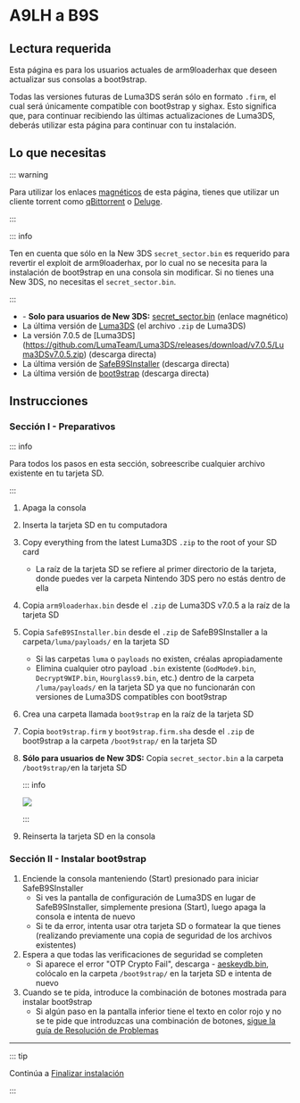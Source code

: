 # A9LH a B9S

## Lectura requerida

Esta página es para los usuarios actuales de arm9loaderhax que deseen actualizar sus consolas a boot9strap.

Todas las versiones futuras de Luma3DS serán sólo en formato `.firm`, el cual será únicamente compatible con boot9strap y sighax. Esto significa que, para continuar recibiendo las últimas actualizaciones de Luma3DS, deberás utilizar esta página para continuar con tu instalación.

## Lo que necesitas

::: warning

Para utilizar los enlaces [magnéticos](https://es.wikipedia.org/wiki/Magnet) de esta página, tienes que utilizar un cliente torrent como [qBittorrent](https://www.qbittorrent.org/download.php) o [Deluge](http://dev.deluge-torrent.org/wiki/Download).

:::

::: info

Ten en cuenta que sólo en la New 3DS `secret_sector.bin` es requerido para revertir el exploit de arm9loaderhax, por lo cual no se necesita para la instalación de boot9strap en una consola sin modificar. Si no tienes una New 3DS, no necesitas el `secret_sector.bin`.

:::

- <font-awesome-icon icon="fa-solid fa-magnet"/> - **Solo para usuarios de New 3DS:** [secret_sector.bin](magnet:?xt=urn:btih:15a3c97acf17d67af98ae8657cc66820cc58f655\&dn=secret_sector.bin\&tr=udp%3a%2f%2ftracker.torrent.eu.org%3a451%2fannounce\&tr=udp%3a%2f%2ftracker.lelux.fi%3a6969%2fannounce\&tr=udp%3a%2f%2ftracker.loadbt.com%3a6969%2fannounce\&tr=udp%3a%2f%2ftracker.moeking.me%3a6969%2fannounce\&tr=udp%3a%2f%2ftracker.monitorit4.me%3a6969%2fannounce\&tr=udp%3a%2f%2ftracker.ololosh.space%3a6969%2fannounce\&tr=udp%3a%2f%2ftracker.pomf.se%3a80%2fannounce\&tr=udp%3a%2f%2ftracker.srv00.com%3a6969%2fannounce\&tr=udp%3a%2f%2ftracker.theoks.net%3a6969%2fannounce\&tr=udp%3a%2f%2ftracker.tiny-vps.com%3a6969%2fannounce\&tr=udp%3a%2f%2fopen.tracker.cl%3a1337%2fannounce\&tr=udp%3a%2f%2ftracker.zerobytes.xyz%3a1337%2fannounce\&tr=udp%3a%2f%2ftracker1.bt.moack.co.kr%3a80%2fannounce\&tr=udp%3a%2f%2fvibe.sleepyinternetfun.xyz%3a1738%2fannounce\&tr=udp%3a%2f%2fwww.torrent.eu.org%3a451%2fannounce\&tr=udp%3a%2f%2ftracker.openbittorrent.com%3a6969%2fannounce\&tr=udp%3a%2f%2f9.rarbg.com%3a2810%2fannounce\&tr=udp%3a%2f%2ftracker.opentrackr.org%3a1337%2fannounce\&tr=udp%3a%2f%2fexodus.desync.com%3a6969%2fannounce\&tr=http%3a%2f%2fopenbittorrent.com%3a80%2fannounce) (enlace magnético)
- La última versión de [Luma3DS](https://github.com/LumaTeam/Luma3DS/releases/latest) (el archivo `.zip` de Luma3DS)
- La versión 7.0.5 de [Luma3DS] (https://github.com/LumaTeam/Luma3DS/releases/download/v7.0.5/Luma3DSv7.0.5.zip) (descarga directa)
- La última versión de [SafeB9SInstaller](https://github.com/d0k3/SafeB9SInstaller/releases/download/v0.0.7/SafeB9SInstaller-20170605-122940.zip) (descarga directa)
- La última versión de [boot9strap](https://github.com/SciresM/boot9strap/releases/download/1.4/boot9strap-1.4.zip) (descarga directa)

## Instrucciones

### Sección I - Preparativos

::: info

Para todos los pasos en esta sección, sobreescribe cualquier archivo existente en tu tarjeta SD.

:::

1. Apaga la consola

2. Inserta la tarjeta SD en tu computadora

3. Copy everything from the latest Luma3DS `.zip` to the root of your SD card
   - La raíz de la tarjeta SD se refiere al primer directorio de la tarjeta, donde puedes ver la carpeta Nintendo 3DS pero no estás dentro de ella

4. Copia `arm9loaderhax.bin` desde el `.zip` de Luma3DS v7.0.5 a la raíz de la tarjeta SD

5. Copia `SafeB9SInstaller.bin` desde el `.zip` de SafeB9SInstaller a la carpeta`/luma/payloads/` en la tarjeta SD
   - Si las carpetas `luma` o `payloads` no existen, créalas apropiadamente
   - Elimina cualquier otro payload `.bin` existente (`GodMode9.bin`, `Decrypt9WIP.bin`, `Hourglass9.bin`, etc.) dentro de la carpeta `/luma/payloads/` en la tarjeta SD ya que no funcionarán con versiones de Luma3DS compatibles con boot9strap

6. Crea una carpeta llamada `boot9strap` en la raíz de la tarjeta SD

7. Copia `boot9strap.firm` y `boot9strap.firm.sha` desde el `.zip` de boot9strap a la carpeta `/boot9strap/` en la tarjeta SD

8. **Sólo para usuarios de New 3DS:** Copia `secret_sector.bin` a la carpeta `/boot9strap/`en la tarjeta SD

   ::: info

   ![](/images/screenshots/a9lh-to-b9s-root-layout.png)

   :::

9. Reinserta la tarjeta SD en la consola

### Sección II - Instalar boot9strap

1. Enciende la consola manteniendo (Start) presionado para iniciar SafeB9SInstaller
   - Si ves la pantalla de configuración de Luma3DS en lugar de SafeB9SInstaller, simplemente presiona (Start), luego apaga la consola e intenta de nuevo
   - Si te da error, intenta usar otra tarjeta SD o formatear la que tienes (realizando previamente una copia de seguridad de los archivos existentes)
2. Espera a que todas las verificaciones de seguridad se completen
   - Si aparece el error "OTP Crypto Fail", descarga <font-awesome-icon icon="fa-solid fa-magnet"/> - [aeskeydb.bin](magnet:?xt=urn:btih:d25dab06a7e127922d70ddaa4fe896709dc99a1e\&dn=aeskeydb.bin\&tr=udp%3a%2f%2ftracker.tiny-vps.com%3a6969%2fannounce\&tr=udp%3a%2f%2ftracker.lelux.fi%3a6969%2fannounce\&tr=udp%3a%2f%2ftracker.loadbt.com%3a6969%2fannounce\&tr=udp%3a%2f%2ftracker.moeking.me%3a6969%2fannounce\&tr=udp%3a%2f%2ftracker.monitorit4.me%3a6969%2fannounce\&tr=udp%3a%2f%2ftracker.ololosh.space%3a6969%2fannounce\&tr=udp%3a%2f%2ftracker.pomf.se%3a80%2fannounce\&tr=udp%3a%2f%2ftracker.srv00.com%3a6969%2fannounce\&tr=udp%3a%2f%2ftracker.theoks.net%3a6969%2fannounce\&tr=udp%3a%2f%2fopen.tracker.cl%3a1337%2fannounce\&tr=udp%3a%2f%2ftracker.torrent.eu.org%3a451%2fannounce\&tr=udp%3a%2f%2ftracker.zerobytes.xyz%3a1337%2fannounce\&tr=udp%3a%2f%2ftracker1.bt.moack.co.kr%3a80%2fannounce\&tr=udp%3a%2f%2fvibe.sleepyinternetfun.xyz%3a1738%2fannounce\&tr=udp%3a%2f%2fwww.torrent.eu.org%3a451%2fannounce\&tr=udp%3a%2f%2ftracker.openbittorrent.com%3a6969%2fannounce\&tr=udp%3a%2f%2f9.rarbg.com%3a2810%2fannounce\&tr=udp%3a%2f%2ftracker.opentrackr.org%3a1337%2fannounce\&tr=http%3a%2f%2fopenbittorrent.com%3a80%2fannounce\&tr=udp%3a%2f%2fexodus.desync.com%3a6969%2fannounce), colócalo en la carpeta `/boot9strap/` en la tarjeta SD e intenta de nuevo
3. Cuando se te pida, introduce la combinación de botones mostrada para instalar boot9strap
   - Si algún paso en la pantalla inferior tiene el texto en color rojo y no se te pide que introduzcas una combinación de botones, [sigue la guía de Resolución de Problemas](troubleshooting#issues-with-safeb9sinstaller)

<!--@include: ./_include/configure-luma3ds.md -->

___

::: tip

Continúa a [Finalizar instalación](finalizing-setup)

:::
